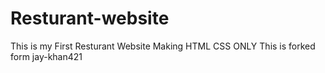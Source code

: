 # Resturant-website
This is my First Resturant Website Making HTML CSS ONLY 
This is forked form jay-khan421
